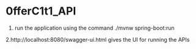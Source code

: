# 0fferC1t1_API

1. run the application using the command ./mvnw spring-boot:run

2.http://localhost:8080/swagger-ui.html gives the UI for running the APIs
